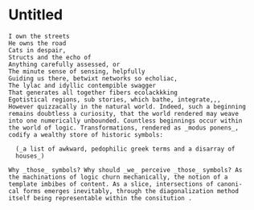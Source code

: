 # Untitled

    I own the streets
    He owns the road
    Cats in despair,
    Structs and the echo of
    Anything carefully assessed, or
    The minute sense of sensing, helpfully
    Guiding us there, betwixt networks so echoliac,
    The lylac and idyllic contempible swagger
    That generates all together fibers ecolackkking
    Egotistical regions, sub stories, which bathe, integrate,,,
    However quizzacally in the natural world. Indeed, such a beginning
    remains doubtless a curiosity, that the world rendered may weave 
    into one numerically unbounded. Countless beginnings occur within
    the world of logic. Transformations, rendered as _modus ponens_, 
    codify a wealthy store of historic symbols:

      (_a list of awkward, pedophilic greek terms and a disarray of 
      houses_)

    Why _those_ symbols? Why should _we_ perceive _those_ symbols? As
    the machinations of logic churn mechanically, the notion of a 
    template imbibes of content. As a slice, intersections of canoni-
    cal forms emerges inevitably, through the diagonalization method
    itself being representable within the consitution .

